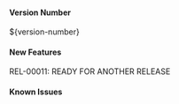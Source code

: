 #### Version Number
${version-number}

#### New Features

REL-00011: READY FOR ANOTHER RELEASE

#### Known Issues
